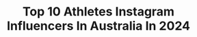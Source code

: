---
title: Top 10 Athletes Instagram Influencers In Australia In 2024
description: >-
  Find top athletes Instagram influencers in Australia in 2024. Most popular hashtags: #fitness #australia #gym.
platform: Instagram
hits: 230
text_top: See the best Instagram profiles on inBeat.
text_bottom: Our search engine aggregates 230 Instagram influencers like this in Australia for you to collaborate.
profiles:
  - username: "bethanyengland4"
    fullname: >-
      Bethany England
    bio: >-
      @SpursWomen and @Lionesses player. @adidas athlete. 🔥
    location: "Australia"
    followers: 216674
    engagement: 522
    commentsToLikes: 0.005927
    id: ck0w0nq1hf4ti0i19pzrpjczf
    verified: true
    hashtags: "#lionessesdownunder, #impossibleisnothing, #fifawwc, #unbeanlievable"
  - username: "stayc_simpson"
    fullname: >-
      Stacey Simpson 🌹
    bio: >-
      ANB Bikini Pro 👙 🏆 ASN National Athlete 💪🏻 @aust_sports_nutrition - (STACEY10) 🌸Travel🌏Fall In Love❤️Be Happy😃 📷👟 🥀 🐶Max & Mai
    location: "Australia"
    followers: 13702
    engagement: 418
    commentsToLikes: 0.032066
    id: ckap5gadnbjy50i782l8l7pc6
    verified: false
    hashtags: "#asnsportsnutrition, #seasonb, #traveladdict, #drinks"
  - username: "stewy_mac3"
    fullname: >-
      Stewart McSweyn
    bio: >-
      Nike athlete 🇦🇺 PRothfield@wsportsandmedia.com.au 🖊
    location: "Australia"
    followers: 39457
    engagement: 1884
    commentsToLikes: 0.014114
    id: ck5qbyszwo18y0i11lx1di94r
    verified: true
    hashtags: "#tokyotogether, #exerciseright, #caulfield, #partner"
  - username: "kimmyrav"
    fullname: >-
      ⠀⠀⠀⠀⠀⠀⠀   KIMBERLEY RAVAILLION
    bio: >-
      Netballer @firebirdsqld Mother🦋🔒 Co creator @ravsfitness @nike athlete Management @vivid_sport
    location: "Australia"
    followers: 59482
    engagement: 531
    commentsToLikes: 0.005768
    id: ck6uc6ma5dtlp0j71iww5gwwn
    verified: true
    hashtags: "#netball, #supernetball, #happybirthday, #thesportsocial"
  - username: "cfrannykg"
    fullname: >-
      CAYLA GEORGE
    bio: >-
      🇦🇺 • Australian Opal #104 • ✌🏽x Olympian @underarmourau Athlete
    location: "Australia"
    followers: 29321
    engagement: 460
    commentsToLikes: 0.018458
    id: ck6trvn311cmb0j7169fwxz46
    verified: true
    hashtags: "#lashtastic, #sportiscalling, #usuallyilookatthefloorbeforeishoot, #maybeididalready"
  - username: "kirtanraj"
    fullname: >-
      Kirtanraj 💀 | Online Coach
    bio: >-
      Creating Something⚡️ Fitness consultant // @myproteinmy athlete // @chillnspillpodcast Fat-loss & muscle building Book a free consultation with me👇🏽
    location: "Australia"
    followers: 64120
    engagement: 638
    commentsToLikes: 0.007385
    id: ck6u83d2kp76j0j71cpuan8ab
    verified: false
    hashtags: "#gym, #pump, #reels, #men"
  - username: "jamielee_price"
    fullname: >-
      Jamie-Lee Price
    bio: >-
      🍊Giant Netballer #5 💎Australian Diamond #176 🚀 Athlete Owner @drinksuperboost 👟 @asicsaustralia 📧 @au_tla 📍Sydney
    location: "Australia"
    followers: 32724
    engagement: 773
    commentsToLikes: 0.006757
    id: ck8szw1n6px920j78dwkw0vhh
    verified: true
    hashtags: "#netburnerprofessional, #nothingfeelsbetter, #asicsnetball"
  - username: "georgiaprincipe"
    fullname: >-
      GEORGIA PRINCIPE
    bio: >-
      Founder @elevate_apparelau @dfyne.official Athlete || GEORGIA @ryderwear Athlete || GEORGIAP @ehplabs Athlete || GEORGIA 📧 georgiakprincipe@gmail.com
    location: "Australia"
    followers: 62120
    engagement: 837
    commentsToLikes: -0.479140
    id: clb2x8nb92v8w0i23z0stxpp4
    verified: false
    hashtags: "#fitnessmotivation, #gymgirl, #lowerbodyworkout, #gymmotivation"
  - username: "almajuniku"
    fullname: >-
      ALMA JUNIKU
    bio: >-
      @ONEchampionship athlete 🇦🇱\/🇽🇰 | ℜ𝔢𝔰𝔦𝔩𝔦𝔢𝔫𝔱 | Scorpio ♏︎ @MODERNWARRIORMUAYTHAI Professional Muay Thai fighter 🔙🔜⏳
    location: "Australia"
    followers: 105145
    engagement: 691
    commentsToLikes: 0.021778
    id: ckap9d671s6he0i78rgq2cddd
    verified: true
    hashtags: "#fighter, #mwmt, #muaythai, #fairtexthailand"
  - username: "nichohynes_"
    fullname: >-
      Nicho Hynes
    bio: >-
      @cronullasharks ~ #548 @pumafooty ~ Athlete @strong ~ Ambassador @whenwegrowuppod ~ For cool yarns @mapsports_ ~ Enquires
    location: "Australia"
    followers: 137979
    engagement: 1041
    commentsToLikes: 0.008842
    id: ck5hehzwrt05g0i11h6110wo3
    verified: false
    hashtags: "#strongpilates, #ambassador, #pumafam, #anotherhynes"
---